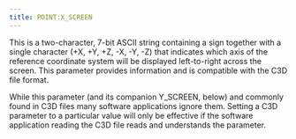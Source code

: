 ```yaml
---
title: POINT:X_SCREEN
---
```


This is a two-character, 7-bit ASCII string containing a sign together with a single character (+X, +Y, +Z, -X, -Y, -Z) that indicates which axis of the reference coordinate system will be displayed left-to-right across the screen.  This parameter provides information and is compatible with the C3D file format.

While this parameter (and its companion Y_SCREEN, below) and commonly found in C3D files many software applications ignore them.  Setting a C3D parameter to a particular value will only be effective if the software application reading the C3D file reads and understands the parameter.
